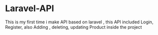 # Laravel-API
This is my first time i make API based on laravel , this API included Login, Register, also Adding , deleting, updating Product inside the project
